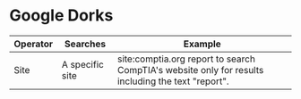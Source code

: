 # Google Dorks

| Operator  | Searches  | Example |
|-----------|-----------|---------|
| Site | A specific site | site:comptia.org report to search CompTIA's website only for results including the text "report". |
